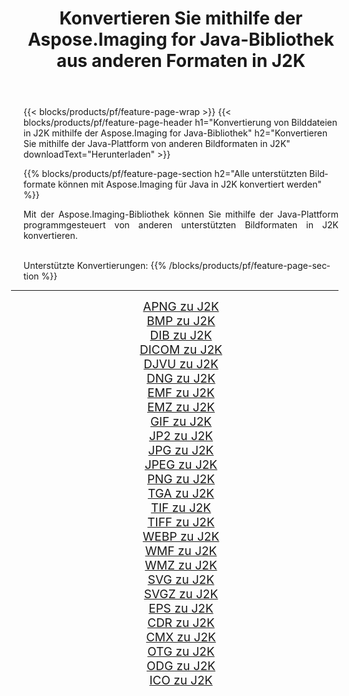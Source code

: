 ﻿---
title: Konvertieren Sie mithilfe der Aspose.Imaging for Java-Bibliothek aus anderen Formaten in J2K 
weight: 3920
url: /de/java/conversion/to/j2k 
lang: de
langdirlevel: 2
locales: zh-hans,ja,it,ru,de,es,fr,nl,id,lt,pl,pt,vi,tr,ko,zh-hant,ar,hi,th,sv,cs,uk,he
description: Mit Aspose.Imaging können Sie mithilfe von Java aus anderen Formaten in J2K konvertieren
---

{{< blocks/products/pf/feature-page-wrap >}}
{{< blocks/products/pf/feature-page-header h1="Konvertierung von Bilddateien in J2K mithilfe der Aspose.Imaging for Java-Bibliothek" h2="Konvertieren Sie mithilfe der Java-Plattform von anderen Bildformaten in J2K" downloadText="Herunterladen" >}}


{{% blocks/products/pf/feature-page-section  h2="Alle unterstützten Bildformate können mit Aspose.Imaging für Java in J2K konvertiert werden" %}}
<p align=justify>Mit der Aspose.Imaging-Bibliothek können Sie mithilfe der Java-Plattform programmgesteuert von anderen unterstützten Bildformaten in J2K konvertieren.</p>
<br/>
Unterstützte Konvertierungen:
{{% /blocks/products/pf/feature-page-section %}}
<div class="container-fluid productfamilypage bg-gray">
    <div class="convertypes bg-gray agp-content section">
        <div class="container">
		<hr style="margin-left:-20px;"/>
		<div class="row other-converters" style="gap: 10px;font-size: 19px;text-align:center;">
		    <div class='col-md-2 other-converter remove-lp remove-rp'><a href="/imaging/de/java/conversion/apng-to-j2k" style="padding:15px;">APNG zu J2K</a></div>
<div class='col-md-2 other-converter remove-lp remove-rp'><a href="/imaging/de/java/conversion/bmp-to-j2k" style="padding:15px;">BMP zu J2K</a></div>
<div class='col-md-2 other-converter remove-lp remove-rp'><a href="/imaging/de/java/conversion/dib-to-j2k" style="padding:15px;">DIB zu J2K</a></div>
<div class='col-md-2 other-converter remove-lp remove-rp'><a href="/imaging/de/java/conversion/dicom-to-j2k" style="padding:15px;">DICOM zu J2K</a></div>
<div class='col-md-2 other-converter remove-lp remove-rp'><a href="/imaging/de/java/conversion/djvu-to-j2k" style="padding:15px;">DJVU zu J2K</a></div>
<div class='col-md-2 other-converter remove-lp remove-rp'><a href="/imaging/de/java/conversion/dng-to-j2k" style="padding:15px;">DNG zu J2K</a></div>
<div class='col-md-2 other-converter remove-lp remove-rp'><a href="/imaging/de/java/conversion/emf-to-j2k" style="padding:15px;">EMF zu J2K</a></div>
<div class='col-md-2 other-converter remove-lp remove-rp'><a href="/imaging/de/java/conversion/emz-to-j2k" style="padding:15px;">EMZ zu J2K</a></div>
<div class='col-md-2 other-converter remove-lp remove-rp'><a href="/imaging/de/java/conversion/gif-to-j2k" style="padding:15px;">GIF zu J2K</a></div>
<div class='col-md-2 other-converter remove-lp remove-rp'><a href="/imaging/de/java/conversion/jp2-to-j2k" style="padding:15px;">JP2 zu J2K</a></div>
<div class='col-md-2 other-converter remove-lp remove-rp'><a href="/imaging/de/java/conversion/jpg-to-j2k" style="padding:15px;">JPG zu J2K</a></div>
<div class='col-md-2 other-converter remove-lp remove-rp'><a href="/imaging/de/java/conversion/jpeg-to-j2k" style="padding:15px;">JPEG zu J2K</a></div>
<div class='col-md-2 other-converter remove-lp remove-rp'><a href="/imaging/de/java/conversion/png-to-j2k" style="padding:15px;">PNG zu J2K</a></div>
<div class='col-md-2 other-converter remove-lp remove-rp'><a href="/imaging/de/java/conversion/tga-to-j2k" style="padding:15px;">TGA zu J2K</a></div>
<div class='col-md-2 other-converter remove-lp remove-rp'><a href="/imaging/de/java/conversion/tif-to-j2k" style="padding:15px;">TIF zu J2K</a></div>
<div class='col-md-2 other-converter remove-lp remove-rp'><a href="/imaging/de/java/conversion/tiff-to-j2k" style="padding:15px;">TIFF zu J2K</a></div>
<div class='col-md-2 other-converter remove-lp remove-rp'><a href="/imaging/de/java/conversion/webp-to-j2k" style="padding:15px;">WEBP zu J2K</a></div>
<div class='col-md-2 other-converter remove-lp remove-rp'><a href="/imaging/de/java/conversion/wmf-to-j2k" style="padding:15px;">WMF zu J2K</a></div>
<div class='col-md-2 other-converter remove-lp remove-rp'><a href="/imaging/de/java/conversion/wmz-to-j2k" style="padding:15px;">WMZ zu J2K</a></div>
<div class='col-md-2 other-converter remove-lp remove-rp'><a href="/imaging/de/java/conversion/svg-to-j2k" style="padding:15px;">SVG zu J2K</a></div>
<div class='col-md-2 other-converter remove-lp remove-rp'><a href="/imaging/de/java/conversion/svgz-to-j2k" style="padding:15px;">SVGZ zu J2K</a></div>
<div class='col-md-2 other-converter remove-lp remove-rp'><a href="/imaging/de/java/conversion/eps-to-j2k" style="padding:15px;">EPS zu J2K</a></div>
<div class='col-md-2 other-converter remove-lp remove-rp'><a href="/imaging/de/java/conversion/cdr-to-j2k" style="padding:15px;">CDR zu J2K</a></div>
<div class='col-md-2 other-converter remove-lp remove-rp'><a href="/imaging/de/java/conversion/cmx-to-j2k" style="padding:15px;">CMX zu J2K</a></div>
<div class='col-md-2 other-converter remove-lp remove-rp'><a href="/imaging/de/java/conversion/otg-to-j2k" style="padding:15px;">OTG zu J2K</a></div>
<div class='col-md-2 other-converter remove-lp remove-rp'><a href="/imaging/de/java/conversion/odg-to-j2k" style="padding:15px;">ODG zu J2K</a></div>
<div class='col-md-2 other-converter remove-lp remove-rp'><a href="/imaging/de/java/conversion/ico-to-j2k" style="padding:15px;">ICO zu J2K</a></div>
                </div>
        </div>
    </div>
</div>
<br/>

